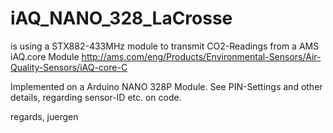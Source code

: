 # iAQ_NANO_328_LaCrosse
is using a STX882-433MHz module to transmit CO2-Readings from a AMS iAQ.core Module
http://ams.com/eng/Products/Environmental-Sensors/Air-Quality-Sensors/iAQ-core-C

Implemented on a Arduino NANO 328P Module.
See PIN-Settings and other details, regarding sensor-ID etc. on code. 

regards, 
   juergen 
